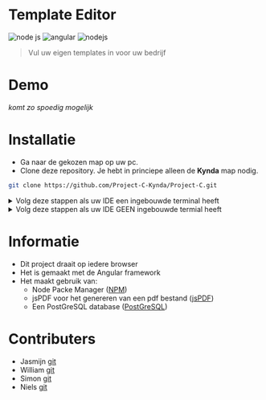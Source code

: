 <h1>Template Editor</h1>

![node js](https://github.com/Project-C-Kynda/Project-C/actions/workflows/node.js.yml/badge.svg)
<img src="https://img.shields.io/badge/Angular-12-red" alt="angular">
<img src="https://img.shields.io/badge/NodeJs-14-pastelgreen" alt="nodejs">

> Vul uw eigen templates in voor uw bedrijf

# Demo
_komt zo spoedig mogelijk_

# Installatie
* Ga naar de gekozen map op uw pc.
* Clone deze repository. Je hebt in princiepe alleen de **Kynda** map nodig.  
```sh
git clone https://github.com/Project-C-Kynda/Project-C.git
```

<details>
<summary>Volg deze stappen als uw IDE een ingebouwde terminal heeft</summary>

+ Open de folder **Kynda** in uw IDE
+ Open een terminal in uw IDE
+ Voer in het command:
  <br>
```node
ng serve -o
```
Dit opent een internet pagina waar alle aanpassingen live worden geupdate
</details>

<details>
<summary>Volg deze stappen als uw IDE GEEN ingebouwde termial heeft</summary>

+ Open uw command prompt of powershell
+ Ga naar de folder waar de **Kynda** map staat  
ex:   
```sh
cd User/Documents/Project-C/Kynda
```
+ Voer in het command:
  <br>
```node
ng serve -o
```
Dit opent een internet pagina waar alle aanpassingen live worden geupdate
</details>

# Informatie
* Dit project draait op iedere browser
* Het is gemaakt met de Angular framework
* Het maakt gebruik van:
  * Node Packe Manager ([NPM](https://nodejs.org/en/))
  * jsPDF voor het genereren van een pdf bestand ([jsPDF](https://rawgit.com/MrRio/jsPDF/master/docs/index.html))
  * Een PostGreSQL database ([PostGreSQL](https://www.postgresql.org))

# Contributers
* Jasmijn [git](https://github.com/JasmijnKramer)
* William [git](https://github.com/WilliamSarkisjan)
* Simon [git](https://github.com/DePaWSiT)
* Niels [git](https://github.com/FrostyDog132)
